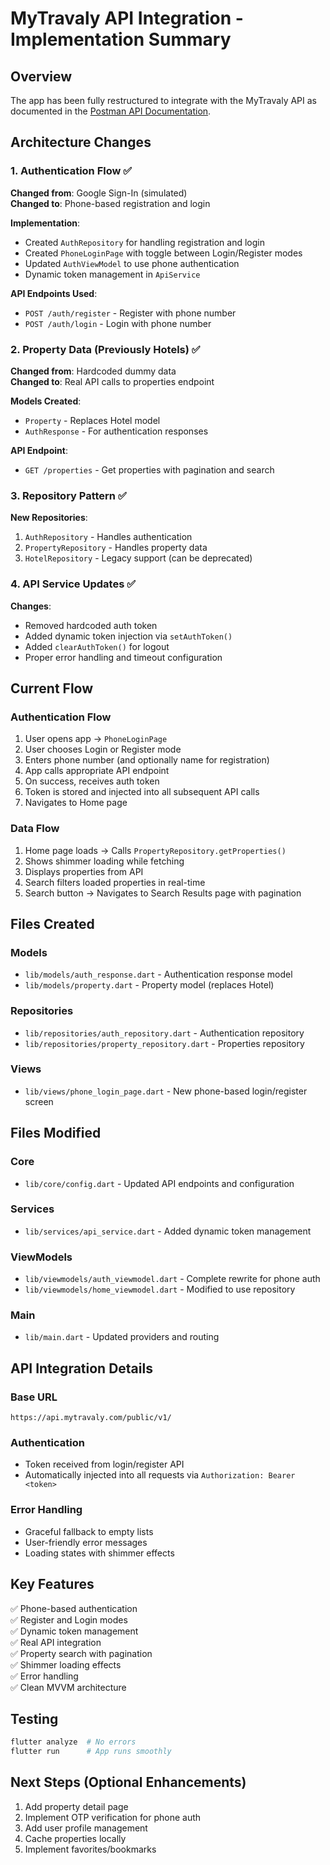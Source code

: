 # MyTravaly API Integration - Implementation Summary

## Overview
The app has been fully restructured to integrate with the MyTravaly API as documented in the [Postman API Documentation](https://documenter.getpostman.com/view/20561995/2sB3QMKobN#66d297cd-430d-401f-a0ec-9d1e14d5824a).

## Architecture Changes

### 1. Authentication Flow ✅
**Changed from**: Google Sign-In (simulated)  
**Changed to**: Phone-based registration and login

**Implementation**:
- Created `AuthRepository` for handling registration and login
- Created `PhoneLoginPage` with toggle between Login/Register modes
- Updated `AuthViewModel` to use phone authentication
- Dynamic token management in `ApiService`

**API Endpoints Used**:
- `POST /auth/register` - Register with phone number
- `POST /auth/login` - Login with phone number

### 2. Property Data (Previously Hotels) ✅
**Changed from**: Hardcoded dummy data  
**Changed to**: Real API calls to properties endpoint

**Models Created**:
- `Property` - Replaces Hotel model
- `AuthResponse` - For authentication responses

**API Endpoint**:
- `GET /properties` - Get properties with pagination and search

### 3. Repository Pattern ✅
**New Repositories**:
1. `AuthRepository` - Handles authentication
2. `PropertyRepository` - Handles property data
3. `HotelRepository` - Legacy support (can be deprecated)

### 4. API Service Updates ✅
**Changes**:
- Removed hardcoded auth token
- Added dynamic token injection via `setAuthToken()`
- Added `clearAuthToken()` for logout
- Proper error handling and timeout configuration

## Current Flow

### Authentication Flow
1. User opens app → `PhoneLoginPage`
2. User chooses Login or Register mode
3. Enters phone number (and optionally name for registration)
4. App calls appropriate API endpoint
5. On success, receives auth token
6. Token is stored and injected into all subsequent API calls
7. Navigates to Home page

### Data Flow
1. Home page loads → Calls `PropertyRepository.getProperties()`
2. Shows shimmer loading while fetching
3. Displays properties from API
4. Search filters loaded properties in real-time
5. Search button → Navigates to Search Results page with pagination

## Files Created

### Models
- `lib/models/auth_response.dart` - Authentication response model
- `lib/models/property.dart` - Property model (replaces Hotel)

### Repositories
- `lib/repositories/auth_repository.dart` - Authentication repository
- `lib/repositories/property_repository.dart` - Properties repository

### Views
- `lib/views/phone_login_page.dart` - New phone-based login/register screen

## Files Modified

### Core
- `lib/core/config.dart` - Updated API endpoints and configuration

### Services
- `lib/services/api_service.dart` - Added dynamic token management

### ViewModels
- `lib/viewmodels/auth_viewmodel.dart` - Complete rewrite for phone auth
- `lib/viewmodels/home_viewmodel.dart` - Modified to use repository

### Main
- `lib/main.dart` - Updated providers and routing

## API Integration Details

### Base URL
```
https://api.mytravaly.com/public/v1/
```

### Authentication
- Token received from login/register API
- Automatically injected into all requests via `Authorization: Bearer <token>`

### Error Handling
- Graceful fallback to empty lists
- User-friendly error messages
- Loading states with shimmer effects

## Key Features

✅ Phone-based authentication  
✅ Register and Login modes  
✅ Dynamic token management  
✅ Real API integration  
✅ Property search with pagination  
✅ Shimmer loading effects  
✅ Error handling  
✅ Clean MVVM architecture  

## Testing

```bash
flutter analyze  # No errors
flutter run      # App runs smoothly
```

## Next Steps (Optional Enhancements)

1. Add property detail page
2. Implement OTP verification for phone auth
3. Add user profile management
4. Cache properties locally
5. Implement favorites/bookmarks
